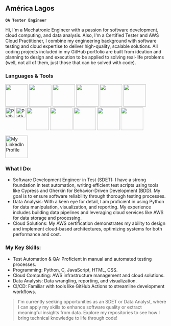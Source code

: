 ## América Lagos
**`QA Tester Engineer`**


Hi, I'm a Mechatronic Engineer with a passion for software development, cloud computing, and data analysis. Also, I'm a Certified Tester and AWS Cloud Practitioner, I combine my engineering background with software testing and cloud expertise to deliver high-quality, scalable solutions. All coding projects included in my GitHub portfolio are built from ideation and planning to design and execution to be applied to solving real-life problems (well, not all of them, just those that can be solved with code).


### Languages & Tools

<img src="https://cdn.jsdelivr.net/gh/devicons/devicon@latest/icons/python/python-original-wordmark.svg" width="70" height="auto"/>
<img src="https://cdn.jsdelivr.net/gh/devicons/devicon@latest/icons/c/c-plain.svg"  width="70" height="auto"/>
<img src="https://cdn.jsdelivr.net/gh/devicons/devicon@latest/icons/javascript/javascript-original.svg"  width="70" height="auto"/>
<img src="https://cdn.jsdelivr.net/gh/devicons/devicon@latest/icons/html5/html5-plain-wordmark.svg"  width="70" height="auto"/>
<img src="https://cdn.jsdelivr.net/gh/devicons/devicon@latest/icons/css3/css3-plain-wordmark.svg"  width="70" height="auto"/>

<img src="https://cdn.jsdelivr.net/gh/devicons/devicon@latest/icons/cypressio/cypressio-original.svg"  width="70" height="auto"/>
<img src="https://cdn.jsdelivr.net/gh/devicons/devicon@latest/icons/azuredevops/azuredevops-original.svg"  width="70" height="auto"/>
<img src="https://cdn.jsdelivr.net/gh/devicons/devicon@latest/icons/jira/jira-original.svg"  width="70" height="auto"/>
<img src="https://cdn.jsdelivr.net/gh/devicons/devicon@latest/icons/pytest/pytest-original-wordmark.svg"  width="70" height="auto"/>
<img src="https://cdn.jsdelivr.net/gh/devicons/devicon@latest/icons/git/git-original-wordmark.svg" width="70" height="auto"/>
<img src="https://cdn.jsdelivr.net/gh/devicons/devicon@latest/icons/amazonwebservices/amazonwebservices-original-wordmark.svg" width="70" height="auto"/>


          
          

<img align="left" alt="Python" width="30px" src="https://portfolio-america-lagos.s3.amazonaws.com/icons-github-portfolio/python.png" style="max-width: 100%;"/>
<img align="left" alt="Python" width="30px" src="https://portfolio-america-lagos.s3.amazonaws.com/icons-github-portfolio/python.png" width="70" height="auto"/>
<p align="left">
  <a href="https://www.linkedin.com/in/america-lagos-hernández-576a10206" target="_blank">
    <img src="https://portfolio-america-lagos.s3.amazonaws.com/icons-github-portfolio/linkedin.png" alt="My LinkedIn Profile" width="70" height="auto"/>
  </a>
</p>



### What I Do:
  + Software Development Engineer in Test (SDET): I have a strong foundation in test automation, writing efficient test scripts using tools like Cypress and Gherkin for Behavior-Driven Development (BDD). My goal is to ensure software reliability through thorough testing processes.
  + Data Analysis: With a keen eye for detail, I am proficient in using Python for data manipulation, visualization, and reporting. My experience includes building data pipelines and leveraging cloud services like AWS for data storage and processing.
  + Cloud Solutions: My AWS certification demonstrates my ability to design and implement cloud-based architectures, optimizing systems for both performance and cost.

### My Key Skills:
  + Test Automation & QA: Proficient in manual and automated testing processes.
  + Programming: Python, C, JavaScript, HTML, CSS.
  + Cloud Computing: AWS infrastructure management and cloud solutions.
  + Data Analysis: Data wrangling, reporting, and visualization.
  + CI/CD: Familiar with tools like GitHub Actions to streamline development workflows.

> I'm currently seeking opportunities as an SDET or Data Analyst, where I can apply my skills to enhance software quality or extract meaningful insights from data. Explore my repositories to see how I bring technical knowledge to life through code!
<!--
[![My LinkedIn Profile](https://portfolio-america-lagos.s3.amazonaws.com/icons-github-portfolio/linkedin.png)](www.linkedin.com/in/america-lagos-hernández-576a10206)
<a href="www.linkedin.com/in/america-lagos-hernández-576a10206"><img alt="LinkedIn icon" title="My LinkedIn Profile" src="https://portfolio-america-lagos.s3.amazonaws.com/icons-github-portfolio/linkedin.png"/></a></p>
Here are some ideas to get you started:

- 🔭 I’m currently working on ...
- 🌱 I’m currently learning ...
- 👯 I’m looking to collaborate on ...
- 🤔 I’m looking for help with ...
- 💬 Ask me about ...
- 📫 How to reach me: ...
- 😄 Pronouns: ...
- ⚡ Fun fact: ...
-->

